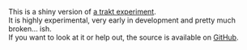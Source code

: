 This is a shiny version of [a trakt experiment](https://github.com/jemus42/tRakt).  
It is highly experimental, very early in development and pretty much broken… ish.  
If you want to look at it or help out, the source is available on [GitHub](https://github.com/jemus42/tRakt-shiny).
